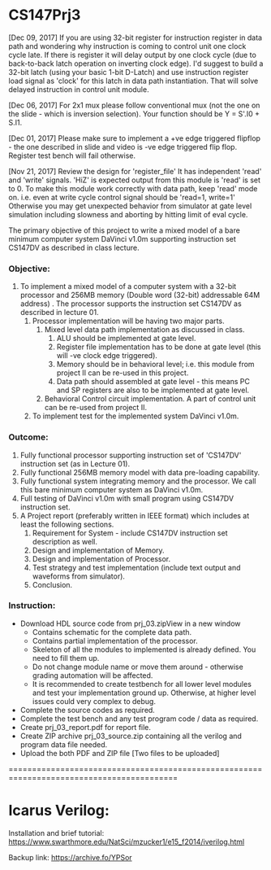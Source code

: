 # CS147Prj3

[Dec 09, 2017] If you are using 32-bit register for instruction register in data path and wondering why instruction is coming to control unit one clock cycle late. If there is register it will delay output by one clock cycle (due to back-to-back latch operation on inverting clock edge). I'd suggest to build a 32-bit latch (using your basic 1-bit D-Latch) and use instruction register load signal as 'clock' for this latch in data path instantiation. That will solve delayed instruction in control unit module.

[Dec 06, 2017] For 2x1 mux please follow conventional mux (not the one on the slide - which is inversion selection). Your function should be Y = S'.I0 + S.I1.

[Dec 01, 2017] Please make sure to implement a +ve edge triggered flipflop - the one described in slide and video is -ve edge triggered flip flop. Register test bench will fail otherwise.

[Nov 21, 2017] Review the design for 'register_file' It has independent 'read' and 'write' signals. 'HiZ' is expected output from this module is 'read' is set to 0. To make this module work correctly with data path, keep 'read' mode on. i.e. even at write cycle control signal should be 'read=1, write=1' Otherwise you may get unexpected behavior from simulator at gate level simulation including slowness and aborting by hitting limit of eval cycle.

The primary objective of this project to write a mixed model of a bare minimum computer system DaVinci v1.0m supporting instruction set CS147DV as described in class lecture.

### Objective:

1. To implement a mixed model of a computer system with a 32-bit processor and 256MB memory (Double word (32-bit) addressable 64M address) . The processor supports the instruction set CS147DV as described in lecture 01.
    1. Processor implementation will be having two major parts.
        1. Mixed level data path implementation as discussed in class.
            1. ALU should be implemented at gate level.
            2. Register file implementation has to be done at gate level (this will -ve clock edge triggered).
            3. Memory should be in behavioral level; i.e. this module from project II can be re-used in this project.
            4. Data path should assembled at gate level - this means PC and SP registers are also to be implemented at gate level.
        2. Behavioral Control circuit implementation.  A part of control unit can be re-used from project II.
     2. To implement test for the implemented system DaVinci v1.0m.
### Outcome:

1. Fully functional processor supporting instruction set of 'CS147DV' instruction set (as in Lecture 01).
2. Fully functional 256MB memory model with data pre-loading capability.
3. Fully functional system integrating memory and the processor. We call this bare minimum computer system as DaVinci v1.0m.
4. Full testing of DaVinci v1.0m with small program using CS147DV instruction set.
5. A Project report (preferably written in IEEE format) which includes at least the following sections.
    1. Requirement for System - include  CS147DV instruction set description as well.
    2. Design and implementation of Memory.
    3. Design and implementation of Processor.
    4. Test strategy and test implementation (include text output and waveforms from simulator).
    5. Conclusion.
### Instruction:

* Download HDL source code from prj_03.zipView in a new window
    * Contains schematic for the complete data path.
    * Contains partial implementation of the processor.
    * Skeleton of all the modules to implemented is already defined. You need to fill them up.
    * Do not change module name or move them around - otherwise grading automation will be affected.
    * It is recommended to create testbench for all lower level modules and test your implementation ground up. Otherwise, at higher level issues could very complex to debug.
* Complete the source codes as required.
* Complete the test bench and any test program code / data as required.
* Create prj_03_report.pdf for report file.
* Create ZIP archive prj_03_source.zip containing all the verilog and program data file needed.
* Upload the both PDF and ZIP file [Two files to be uploaded]

==========================================================================================
# Icarus Verilog:
Installation and brief tutorial: https://www.swarthmore.edu/NatSci/mzucker1/e15_f2014/iverilog.html

Backup link: https://archive.fo/YPSor
